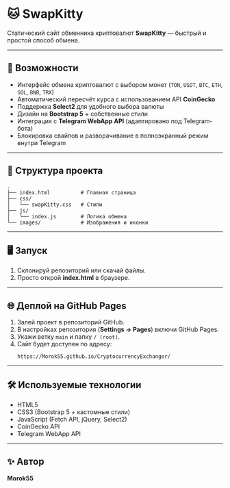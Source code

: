 # 🐱 SwapKitty

Статический сайт обменника криптовалют **SwapKitty** — быстрый и простой способ обмена.

---

## 🚀 Возможности
- Интерфейс обмена криптовалют с выбором монет (`TON`, `USDT`, `BTC`, `ETH`, `SOL`, `BNB`, `TRX`)
- Автоматический пересчёт курса с использованием API **CoinGecko**
- Поддержка **Select2** для удобного выбора валюты
- Дизайн на **Bootstrap 5** + собственные стили
- Интеграция с **Telegram WebApp API** (адаптировано под Telegram-бота)
- Блокировка свайпов и разворачивание в полноэкранный режим внутри Telegram

---

## 📂 Структура проекта
```text
.
├── index.html          # Главная страница
├── css/
│   └── swapKitty.css   # Стили
├── js/
│   └── index.js        # Логика обмена
└── images/             # Изображения и иконки
```

---

## 🖥️ Запуск
1. Склонируй репозиторий или скачай файлы.
2. Просто открой **index.html** в браузере.

---

## 🌐 Деплой на GitHub Pages
1. Залей проект в репозиторий GitHub.
2. В настройках репозитория (**Settings → Pages**) включи GitHub Pages.
3. Укажи ветку `main` и папку `/ (root)`.
4. Сайт будет доступен по адресу:
   ```
   https://Morok55.github.io/CryptocurrencyExchanger/
   ```

---

## 🛠️ Используемые технологии
- HTML5
- CSS3 (Bootstrap 5 + кастомные стили)
- JavaScript (Fetch API, jQuery, Select2)
- CoinGecko API
- Telegram WebApp API

---

## ✨ Автор
**Morok55**
